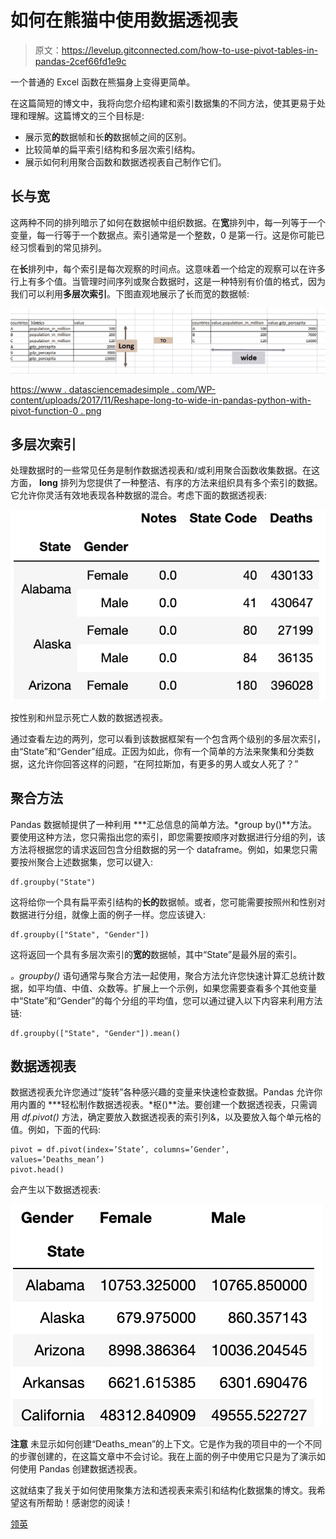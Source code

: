 # 如何在熊猫中使用数据透视表

> 原文：<https://levelup.gitconnected.com/how-to-use-pivot-tables-in-pandas-2cef66fd1e9c>

一个普通的 Excel 函数在熊猫身上变得更简单。

在这篇简短的博文中，我将向您介绍构建和索引数据集的不同方法，使其更易于处理和理解。这篇博文的三个目标是:

*   展示宽**的**数据帧和长**的**数据帧之间的区别。
*   比较简单的扁平索引结构和多层次索引结构。
*   展示如何利用聚合函数和数据透视表自己制作它们。

## 长与宽

这两种不同的排列暗示了如何在数据帧中组织数据。在**宽**排列中，每一列等于一个变量，每一行等于一个数据点。索引通常是一个整数，0 是第一行。这是你可能已经习惯看到的常见排列。

在**长**排列中，每个索引是每次观察的时间点。这意味着一个给定的观察可以在许多行上有多个值。当管理时间序列或聚合数据时，这是一种特别有价值的格式，因为我们可以利用**多层次索引**。下图直观地展示了长而宽的数据帧:

![](img/f69e0f0b0f69c8f7b1a2f4b8611b6c6d.png)

[https://www . datasciencemadesimple . com/WP-content/uploads/2017/11/Reshape-long-to-wide-in-pandas-python-with-pivot-function-0 . png](https://www.datasciencemadesimple.com/wp-content/uploads/2017/11/Reshape-long-to-wide-in-pandas-python-with-pivot-function-0.png)

## 多层次索引

处理数据时的一些常见任务是制作数据透视表和/或利用聚合函数收集数据。在这方面， **long** 排列为您提供了一种整洁、有序的方法来组织具有多个索引的数据。它允许你灵活有效地表现各种数据的混合。考虑下面的数据透视表:

![](img/0218b3952b10c6df54e4de50dbe96bb1.png)

按性别和州显示死亡人数的数据透视表。

通过查看左边的两列，您可以看到该数据框架有一个包含两个级别的多层次索引，由“State”和“Gender”组成。正因为如此，你有一个简单的方法来聚集和分类数据，这允许你回答这样的问题，“在阿拉斯加，有更多的男人或女人死了？”

## 聚合方法

Pandas 数据帧提供了一种利用 ***汇总信息的简单方法。*group by()**方法。要使用这种方法，您只需指出您的索引，即您需要按顺序对数据进行分组的列，该方法将根据您的请求返回包含分组数据的另一个 dataframe。例如，如果您只需要按州聚合上述数据集，您可以键入:

```
df.groupby("State")
```

这将给你一个具有扁平索引结构的**长的**数据帧。或者，您可能需要按照州和性别对数据进行分组，就像上面的例子一样。您应该键入:

```
df.groupby(["State", "Gender"])
```

这将返回一个具有多层次索引的**宽的**数据帧，其中“State”是最外层的索引。

*。groupby()* 语句通常与聚合方法一起使用，聚合方法允许您快速计算汇总统计数据，如平均值、中值、众数等。扩展上一个示例，如果您需要查看多个其他变量中“State”和“Gender”的每个分组的平均值，您可以通过键入以下内容来利用方法链:

```
df.groupby(["State", "Gender"]).mean()
```

## 数据透视表

数据透视表允许您通过“旋转”各种感兴趣的变量来快速检查数据。Pandas 允许你用内置的 ***轻松制作数据透视表。*枢()**法。要创建一个数据透视表，只需调用 *df.pivot()* 方法，确定要放入数据透视表的索引列&，以及要放入每个单元格的值。例如，下面的代码:

```
pivot = df.pivot(index=’State’, columns=’Gender’, values=’Deaths_mean’)
pivot.head()
```

会产生以下数据透视表:

![](img/a57f779fc5480fae3707f56f67357e7d.png)

**注意** 未显示如何创建“Deaths_mean”的上下文。它是作为我的项目中的一个不同的步骤创建的，在这篇文章中不会讨论。我在上面的例子中使用它只是为了演示如何使用 Pandas 创建数据透视表。

这就结束了我关于如何使用聚集方法和透视表来索引和结构化数据集的博文。我希望这有所帮助！感谢您的阅读！

[领英](https://www.linkedin.com/in/acusio-bivona-7a315818b/)